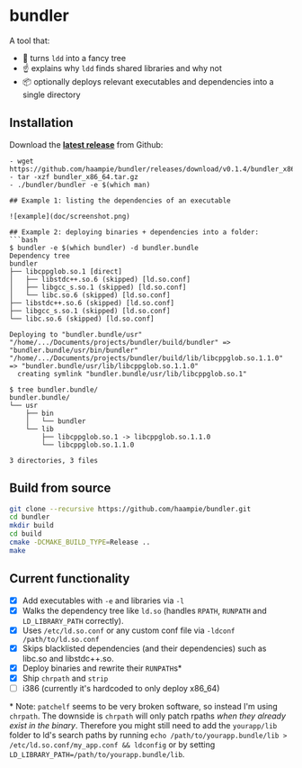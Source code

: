 # bundler

A tool that:
- :deciduous_tree: turns `ldd` into a fancy tree
- :point_up: explains why `ldd` finds shared libraries and why not
- :package: optionally deploys relevant executables and dependencies into a single directory

## Installation
Download the [**latest release**](https://github.com/haampie/bundler/releases) from Github:

```
- wget https://github.com/haampie/bundler/releases/download/v0.1.4/bundler_x86_64.tar.gz
- tar -xzf bundler_x86_64.tar.gz
- ./bundler/bundler -e $(which man)

## Example 1: listing the dependencies of an executable

![example](doc/screenshot.png)

## Example 2: deploying binaries + dependencies into a folder:
```bash
$ bundler -e $(which bundler) -d bundler.bundle
Dependency tree
bundler
├── libcppglob.so.1 [direct]
│   ├── libstdc++.so.6 (skipped) [ld.so.conf]
│   ├── libgcc_s.so.1 (skipped) [ld.so.conf]
│   └── libc.so.6 (skipped) [ld.so.conf]
├── libstdc++.so.6 (skipped) [ld.so.conf]
├── libgcc_s.so.1 (skipped) [ld.so.conf]
└── libc.so.6 (skipped) [ld.so.conf]

Deploying to "bundler.bundle/usr"
"/home/.../Documents/projects/bundler/build/bundler" => "bundler.bundle/usr/bin/bundler"
"/home/.../Documents/projects/bundler/build/lib/libcppglob.so.1.1.0" => "bundler.bundle/usr/lib/libcppglob.so.1.1.0"
  creating symlink "bundler.bundle/usr/lib/libcppglob.so.1"

$ tree bundler.bundle/
bundler.bundle/
└── usr
    ├── bin
    │   └── bundler
    └── lib
        ├── libcppglob.so.1 -> libcppglob.so.1.1.0
        └── libcppglob.so.1.1.0

3 directories, 3 files
```

## Build from source 
```bash
git clone --recursive https://github.com/haampie/bundler.git
cd bundler
mkdir build
cd build
cmake -DCMAKE_BUILD_TYPE=Release ..
make
```

## Current functionality
- [x] Add executables with `-e` and libraries via `-l`
- [x] Walks the dependency tree like `ld.so` (handles `RPATH`, `RUNPATH` and `LD_LIBRARY_PATH` correctly).
- [x] Uses `/etc/ld.so.conf` or any custom conf file via `-ldconf /path/to/ld.so.conf`
- [x] Skips blacklisted dependencies (and their dependencies) such as libc.so and libstdc++.so.
- [x] Deploy binaries and rewrite their `RUNPATH`s\*
- [x] Ship `chrpath` and `strip`
- [ ] i386 (currently it's hardcoded to only deploy x86_64)

\* Note: `patchelf` seems to be very broken software, so instead I'm using `chrpath`. The downside is `chrpath` will only patch rpaths _when they already exist in the binary_. Therefore you might still need to add the `yourapp/lib` folder to ld's search paths by running `echo /path/to/yourapp.bundle/lib > /etc/ld.so.conf/my_app.conf && ldconfig` or by setting `LD_LIBRARY_PATH=/path/to/yourapp.bundle/lib`.
